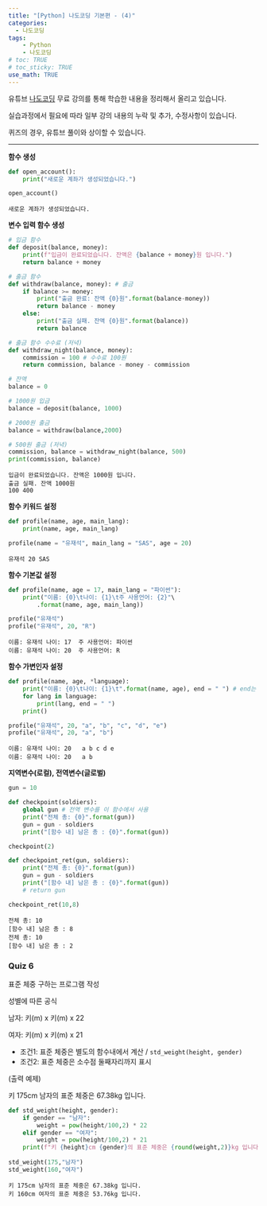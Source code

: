 ```yaml
---
title: "[Python] 나도코딩 기본편 - (4)"
categories: 
  - 나도코딩
tags: 
    - Python
    - 나도코딩
# toc: TRUE
# toc_sticky: TRUE
use_math: TRUE
---
```


유튜브 [나도코딩](https://www.youtube.com/watch?v=kWiCuklohdY) 무료 강의를 통해 학습한 내용을 정리해서 올리고 있습니다.

실습과정에서 필요에 따라 일부 강의 내용의 누락 및 추가, 수정사항이 있습니다.

퀴즈의 경우, 유튜브 풀이와 상이할 수 있습니다.

---


**함수 생성**


```python
def open_account():
    print("새로운 계좌가 생성되었습니다.")

open_account()
```

    새로운 계좌가 생성되었습니다.
    

**변수 입력 함수 생성**


```python
# 입금 함수
def deposit(balance, money):
    print(f"입금이 완료되었습니다. 잔액은 {balance + money}원 입니다.")
    return balance + money

# 출금 함수
def withdraw(balance, money): # 출금
    if balance >= money:
        print("출금 완료: 잔액 {0}원".format(balance-money))
        return balance - money
    else:
        print("출금 실패. 잔액 {0}원".format(balance))
        return balance

# 출금 함수 수수료 (저녁)
def withdraw_night(balance, money):
    commission = 100 # 수수료 100원
    return commission, balance - money - commission
```


```python
# 잔액
balance = 0

# 1000원 입금
balance = deposit(balance, 1000) 

# 2000원 출금
balance = withdraw(balance,2000)

# 500원 출금 (저녁)
commission, balance = withdraw_night(balance, 500)
print(commission, balance)
```

    입금이 완료되었습니다. 잔액은 1000원 입니다.
    출금 실패. 잔액 1000원
    100 400
    

**함수 키워드 설정**


```python
def profile(name, age, main_lang):
    print(name, age, main_lang)

profile(name = "유재석", main_lang = "SAS", age = 20)
```

    유재석 20 SAS
    

**함수 기본값 설정**


```python
def profile(name, age = 17, main_lang = "파이썬"):
    print("이름: {0}\t나이: {1}\t주 사용언어: {2}"\
        .format(name, age, main_lang))

profile("유재석")
profile("유재석", 20, "R")
```

    이름: 유재석	나이: 17	주 사용언어: 파이썬
    이름: 유재석	나이: 20	주 사용언어: R
    

**함수 가변인자 설정**


```python
def profile(name, age, *language):
    print("이름: {0}\t나이: {1}\t".format(name, age), end = " ") # end는 밑에 print가 줄바꿈안되고 옆으로 나옴
    for lang in language:
        print(lang, end = " ")
    print()

profile("유재석", 20, "a", "b", "c", "d", "e")
profile("유재석", 20, "a", "b")
```

    이름: 유재석	나이: 20	 a b c d e 
    이름: 유재석	나이: 20	 a b 
    

**지역변수(로컬), 전역변수(글로벌)**


```python
gun = 10

def checkpoint(soldiers):
    global gun # 전역 변수를 이 함수에서 사용
    print("전체 총: {0}".format(gun))
    gun = gun - soldiers
    print("[함수 내] 남은 총 : {0}".format(gun))

checkpoint(2)

def checkpoint_ret(gun, soldiers):
    print("전체 총: {0}".format(gun))
    gun = gun - soldiers
    print("[함수 내] 남은 총 : {0}".format(gun))
    # return gun

checkpoint_ret(10,8)
```

    전체 총: 10
    [함수 내] 남은 총 : 8
    전체 총: 10
    [함수 내] 남은 총 : 2
    

### Quiz 6
표준 체중 구하는 프로그램 작성

성별에 따른 공식

남자: 키(m) x 키(m) x 22

여자: 키(m) x 키(m) x 21

- 조건1: 표준 체중은 별도의 함수내에서 계산 / `std_weight(height, gender)`
- 조건2: 표준 체중은 소수점 둘째자리까지 표시

(출력 예제)

키 175cm 남자의 표준 체중은 67.38kg 입니다.


```python
def std_weight(height, gender):
    if gender == "남자":
        weight = pow(height/100,2) * 22
    elif gender == "여자":
        weight = pow(height/100,2) * 21
    print(f"키 {height}cm {gender}의 표준 체중은 {round(weight,2)}kg 입니다.")
    
std_weight(175,"남자")
std_weight(160,"여자")
```

    키 175cm 남자의 표준 체중은 67.38kg 입니다.
    키 160cm 여자의 표준 체중은 53.76kg 입니다.
    
